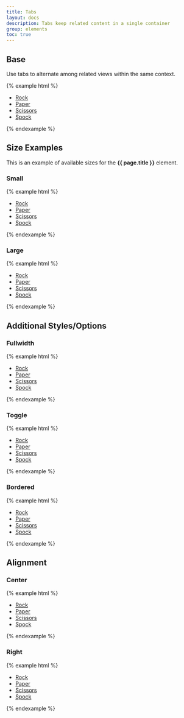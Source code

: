 ```yaml
---
title: Tabs
layout: docs
description: Tabs keep related content in a single container
group: elements
toc: true
---
```


## Base

Use tabs to alternate among related views within the same context.

{% example html %}
<ul class="c-tabs">
  <li class="c-tab-item">
    <a class="c-tab-item-link" href="">Rock</a>
  </li>
  <li class="c-tab-item">
    <a class="c-tab-item-link c-tab-item-link-active" href="">Paper</a>
  </li>
  <li class="c-tab-item">
    <a class="c-tab-item-link" href="">Scissors</a>
  </li>
  <li class="c-tab-item">
    <a class="c-tab-item-link" href="">Spock</a>
  </li>
</ul>
{% endexample %}


## Size Examples

This is an example of available sizes for the **{{ page.title }}** element.

### Small
{% example html %}
<ul class="c-tabs c-tabs-sm">
  <li class="c-tab-item">
    <a class="c-tab-item-link" href="">Rock</a>
  </li>
  <li class="c-tab-item">
    <a class="c-tab-item-link c-tab-item-link-active" href="">Paper</a>
  </li>
  <li class="c-tab-item">
    <a class="c-tab-item-link" href="">Scissors</a>
  </li>
  <li class="c-tab-item">
    <a class="c-tab-item-link" href="">Spock</a>
  </li>
</ul>
{% endexample %}

### Large
{% example html %}
<ul class="c-tabs c-tabs-lg">
  <li class="c-tab-item">
    <a class="c-tab-item-link" href="">Rock</a>
  </li>
  <li class="c-tab-item">
    <a class="c-tab-item-link c-tab-item-link-active" href="">Paper</a>
  </li>
  <li class="c-tab-item">
    <a class="c-tab-item-link" href="">Scissors</a>
  </li>
  <li class="c-tab-item">
    <a class="c-tab-item-link" href="">Spock</a>
  </li>
</ul>
{% endexample %}


## Additional Styles/Options

### Fullwidth
{% example html %}
<ul class="c-tabs c-tabs-fullwidth">
  <li class="c-tab-item">
    <a class="c-tab-item-link" href>
      <i class="fas fa-hand-rock" aria-hidden="true"></i> Rock
    </a>
  </li>
  <li class="c-tab-item">
    <a class="c-tab-item-link c-tab-item-link-active" href>
      <i class="fas fa-hand-paper" aria-hidden="true"></i> Paper
    </a>
  </li>
  <li class="c-tab-item">
    <a class="c-tab-item-link" href>
      <i class="fas fa-hand-scissors" aria-hidden="true"></i> Scissors
    </a>
  </li>
  <li class="c-tab-item">
    <a class="c-tab-item-link" href>
      <i class="fas fa-hand-spock" aria-hidden="true"></i> Spock
    </a>
  </li>
</ul>
{% endexample %}

### Toggle
{% example html %}
<ul class="c-tabs c-tabs-right">
  <li class="c-tab-item">
    <a class="c-tab-item-link" href>
      <i class="fas fa-hand-rock" aria-hidden="true"></i> Rock
    </a>
  </li>
  <li class="c-tab-item">
    <a class="c-tab-item-link c-tab-item-link-active" href>
      <i class="fas fa-hand-paper" aria-hidden="true"></i> Paper
    </a>
  </li>
  <li class="c-tab-item">
    <a class="c-tab-item-link" href>
      <i class="fas fa-hand-scissors" aria-hidden="true"></i> Scissors
    </a>
  </li>
  <li class="c-tab-item">
    <a class="c-tab-item-link" href>
      <i class="fas fa-hand-spock" aria-hidden="true"></i> Spock
    </a>
  </li>
</ul>
{% endexample %}

### Bordered
{% example html %}
<ul class="c-tabs c-tabs-bordered">
  <li class="c-tab-item">
    <a class="c-tab-item-link" href>
      <i class="fas fa-hand-rock" aria-hidden="true"></i> Rock
    </a>
  </li>
  <li class="c-tab-item">
    <a class="c-tab-item-link c-tab-item-link-active" href>
      <i class="fas fa-hand-paper" aria-hidden="true"></i> Paper
    </a>
  </li>
  <li class="c-tab-item">
    <a class="c-tab-item-link" href>
      <i class="fas fa-hand-scissors" aria-hidden="true"></i> Scissors
    </a>
  </li>
  <li class="c-tab-item">
    <a class="c-tab-item-link" href>
      <i class="fas fa-hand-spock" aria-hidden="true"></i> Spock
    </a>
  </li>
</ul>
{% endexample %}


## Alignment
### Center
{% example html %}
<ul class="c-tabs c-tabs-center">
  <li class="c-tab-item">
    <a class="c-tab-item-link" href>
      <i class="fas fa-hand-rock" aria-hidden="true"></i> Rock
    </a>
  </li>
  <li class="c-tab-item">
    <a class="c-tab-item-link c-tab-item-link-active" href>
      <i class="fas fa-hand-paper" aria-hidden="true"></i> Paper
    </a>
  </li>
  <li class="c-tab-item">
    <a class="c-tab-item-link" href>
      <i class="fas fa-hand-scissors" aria-hidden="true"></i> Scissors
    </a>
  </li>
  <li class="c-tab-item">
    <a class="c-tab-item-link" href>
      <i class="fas fa-hand-spock" aria-hidden="true"></i> Spock
    </a>
  </li>
</ul>
{% endexample %}

### Right
{% example html %}
<ul class="c-tabs c-tabs-right">
  <li class="c-tab-item">
    <a class="c-tab-item-link" href>
      <i class="fas fa-hand-rock" aria-hidden="true"></i> Rock
    </a>
  </li>
  <li class="c-tab-item">
    <a class="c-tab-item-link c-tab-item-link-active" href>
      <i class="fas fa-hand-paper" aria-hidden="true"></i> Paper
    </a>
  </li>
  <li class="c-tab-item">
    <a class="c-tab-item-link" href>
      <i class="fas fa-hand-scissors" aria-hidden="true"></i> Scissors
    </a>
  </li>
  <li class="c-tab-item">
    <a class="c-tab-item-link" href>
      <i class="fas fa-hand-spock" aria-hidden="true"></i> Spock
    </a>
  </li>
</ul>
{% endexample %}